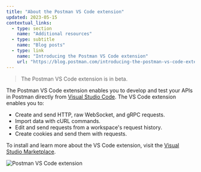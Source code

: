 ```yaml
---
title: "About the Postman VS Code extension"
updated: 2023-05-15
contextual_links:
  - type: section
    name: "Additional resources"
  - type: subtitle
    name: "Blog posts"
  - type: link
    name: "Introducing the Postman VS Code extension"
    url: "https://blog.postman.com/introducing-the-postman-vs-code-extension/"
---
```


> The Postman VS Code extension is in beta.

The Postman VS Code extension enables you to develop and test your APIs in Postman directly from [Visual Studio Code](https://code.visualstudio.com/). The VS Code extension enables you to:

* Create and send HTTP, raw WebSocket, and gRPC requests.
* Import data with cURL commands.
* Edit and send requests from a workspace's request history.
* Create cookies and send them with requests.

To install and learn more about the VS Code extension, visit the [Visual Studio Marketplace](https://marketplace.visualstudio.com/items?itemName=Postman.postman-for-vscode).

![Postman VS Code extension](https://assets.postman.com/postman-docs/postman-vs-code-extension.jpg)
